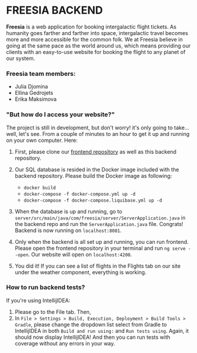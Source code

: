 # FREESIA BACKEND

**Freesia** is a web application for booking intergalactic flight tickets. As humanity goes farther and farther into space, intergalactic travel becomes more and more accessible for the common folk. We at Freesia believe in going at the same pace as the world around us, which means providing our clients with an easy-to-use website for booking the flight to any planet of our system.

### Freesia team members:
- Julia Djomina
- Ellina Gedrojets
- Erika Maksimova

### "But how do I access your website?"
The project is still in development, but don't worry! it's only going to take... well, let's see. From a couple of minutes to an hour to get it up and running on your own computer. Here:
1. First, please clone our [frontend repository](https://gitlab.cs.ttu.ee/elgedr/iti0302-2021-front) as well as this backend repository.
2. Our SQL database is resided in the Docker image included with the backend repository. Please build the Docker image as following:
    - `docker build`
    - `docker-compose -f docker-compose.yml up -d`
    - `docker-compose -f docker-compose.liquibase.yml up -d`

3. When the database is up and running, go to `server/src/main/java/com/freesia/server/ServerApplication.java` in the backend repo and run the `ServerApplication.java` file. Congrats! Backend is now running on `localhost:8081`.
4. Only when the backend is all set up and running, you can run frontend. Please open the frontend repository in your terminal and run `ng serve --open`. Our website will open on `localhost:4200`.
5. You did it! If you can see a list of flights in the Flights tab on our site under the weather component, everything is working.

### How to run backend tests?
If you're using IntellijIDEA:
1. Please go to the File tab. Then, 
2. In `File > Settings > Build, Execution, Deployment > Build Tools > Gradle`, please change the dropdown list select from Gradle to IntellijIDEA in both `Build and run using:` and `Run tests using`. Again, it should now display IntellijIDEA! And then you can run tests with coverage without any errors in your way.
